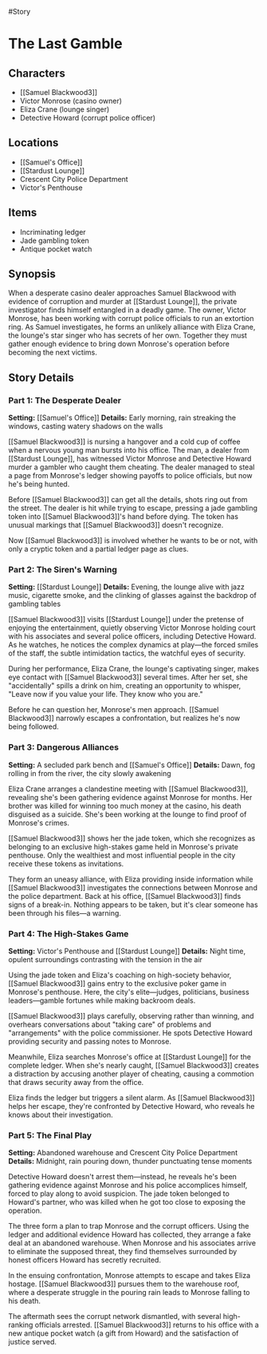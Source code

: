 #Story

# The Last Gamble

## Characters
- [[Samuel Blackwood3]]
- Victor Monrose (casino owner)
- Eliza Crane (lounge singer)
- Detective Howard (corrupt police officer)

## Locations
- [[Samuel's Office]]
- [[Stardust Lounge]]
- Crescent City Police Department
- Victor's Penthouse

## Items
- Incriminating ledger
- Jade gambling token
- Antique pocket watch

## Synopsis
When a desperate casino dealer approaches Samuel Blackwood with evidence of corruption and murder at [[Stardust Lounge]], the private investigator finds himself entangled in a deadly game. The owner, Victor Monrose, has been working with corrupt police officials to run an extortion ring. As Samuel investigates, he forms an unlikely alliance with Eliza Crane, the lounge's star singer who has secrets of her own. Together they must gather enough evidence to bring down Monrose's operation before becoming the next victims.

## Story Details

### Part 1: The Desperate Dealer
**Setting:** [[Samuel's Office]]
**Details:** Early morning, rain streaking the windows, casting watery shadows on the walls

[[Samuel Blackwood3]] is nursing a hangover and a cold cup of coffee when a nervous young man bursts into his office. The man, a dealer from [[Stardust Lounge]], has witnessed Victor Monrose and Detective Howard murder a gambler who caught them cheating. The dealer managed to steal a page from Monrose's ledger showing payoffs to police officials, but now he's being hunted.

Before [[Samuel Blackwood3]] can get all the details, shots ring out from the street. The dealer is hit while trying to escape, pressing a jade gambling token into [[Samuel Blackwood3]]'s hand before dying. The token has unusual markings that [[Samuel Blackwood3]] doesn't recognize.

Now [[Samuel Blackwood3]] is involved whether he wants to be or not, with only a cryptic token and a partial ledger page as clues.

### Part 2: The Siren's Warning
**Setting:** [[Stardust Lounge]]
**Details:** Evening, the lounge alive with jazz music, cigarette smoke, and the clinking of glasses against the backdrop of gambling tables

[[Samuel Blackwood3]] visits [[Stardust Lounge]] under the pretense of enjoying the entertainment, quietly observing Victor Monrose holding court with his associates and several police officers, including Detective Howard. As he watches, he notices the complex dynamics at play—the forced smiles of the staff, the subtle intimidation tactics, the watchful eyes of security.

During her performance, Eliza Crane, the lounge's captivating singer, makes eye contact with [[Samuel Blackwood3]] several times. After her set, she "accidentally" spills a drink on him, creating an opportunity to whisper, "Leave now if you value your life. They know who you are."

Before he can question her, Monrose's men approach. [[Samuel Blackwood3]] narrowly escapes a confrontation, but realizes he's now being followed.

### Part 3: Dangerous Alliances
**Setting:** A secluded park bench and [[Samuel's Office]]
**Details:** Dawn, fog rolling in from the river, the city slowly awakening

Eliza Crane arranges a clandestine meeting with [[Samuel Blackwood3]], revealing she's been gathering evidence against Monrose for months. Her brother was killed for winning too much money at the casino, his death disguised as a suicide. She's been working at the lounge to find proof of Monrose's crimes.

[[Samuel Blackwood3]] shows her the jade token, which she recognizes as belonging to an exclusive high-stakes game held in Monrose's private penthouse. Only the wealthiest and most influential people in the city receive these tokens as invitations.

They form an uneasy alliance, with Eliza providing inside information while [[Samuel Blackwood3]] investigates the connections between Monrose and the police department. Back at his office, [[Samuel Blackwood3]] finds signs of a break-in. Nothing appears to be taken, but it's clear someone has been through his files—a warning.

### Part 4: The High-Stakes Game
**Setting:** Victor's Penthouse and [[Stardust Lounge]]
**Details:** Night time, opulent surroundings contrasting with the tension in the air

Using the jade token and Eliza's coaching on high-society behavior, [[Samuel Blackwood3]] gains entry to the exclusive poker game in Monrose's penthouse. Here, the city's elite—judges, politicians, business leaders—gamble fortunes while making backroom deals.

[[Samuel Blackwood3]] plays carefully, observing rather than winning, and overhears conversations about "taking care" of problems and "arrangements" with the police commissioner. He spots Detective Howard providing security and passing notes to Monrose.

Meanwhile, Eliza searches Monrose's office at [[Stardust Lounge]] for the complete ledger. When she's nearly caught, [[Samuel Blackwood3]] creates a distraction by accusing another player of cheating, causing a commotion that draws security away from the office.

Eliza finds the ledger but triggers a silent alarm. As [[Samuel Blackwood3]] helps her escape, they're confronted by Detective Howard, who reveals he knows about their investigation.

### Part 5: The Final Play
**Setting:** Abandoned warehouse and Crescent City Police Department
**Details:** Midnight, rain pouring down, thunder punctuating tense moments

Detective Howard doesn't arrest them—instead, he reveals he's been gathering evidence against Monrose and his police accomplices himself, forced to play along to avoid suspicion. The jade token belonged to Howard's partner, who was killed when he got too close to exposing the operation.

The three form a plan to trap Monrose and the corrupt officers. Using the ledger and additional evidence Howard has collected, they arrange a fake deal at an abandoned warehouse. When Monrose and his associates arrive to eliminate the supposed threat, they find themselves surrounded by honest officers Howard has secretly recruited.

In the ensuing confrontation, Monrose attempts to escape and takes Eliza hostage. [[Samuel Blackwood3]] pursues them to the warehouse roof, where a desperate struggle in the pouring rain leads to Monrose falling to his death.

The aftermath sees the corrupt network dismantled, with several high-ranking officials arrested. [[Samuel Blackwood3]] returns to his office with a new antique pocket watch (a gift from Howard) and the satisfaction of justice served.